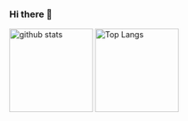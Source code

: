 ### Hi there 👋
<!--
**hecuhecu/hecuhecu** is a ✨ _special_ ✨ repository because its `README.md` (this file) appears on your GitHub profile.

Here are some ideas to get you started:

- 🔭 I’m currently working on ...
- 🌱 I’m currently learning ...
- 👯 I’m looking to collaborate on ...
- 🤔 I’m looking for help with ...
- 💬 Ask me about ...
- 📫 How to reach me: ...
- 😄 Pronouns: ...
- ⚡ Fun fact: ...
-->
<!-- ![Anurag's GitHub stats](https://github-readme-stats.vercel.app/api?username=hecuhecu&show_icons=true&theme=cobalt&count_private=true)
[![Top Langs](https://github-readme-stats.vercel.app/api/top-langs/?username=hecuhecu&theme=cobalt&layout=compact&count_private=true)](https://github.com/anuraghazra/github-readme-stats) -->

<p align="left"> 
  <img alt="github stats" height="150px" src="https://github-readme-stats.vercel.app/api?username=hecuhecu&theme=cobalt&show_icons=ture&count_private=true" />
  <img alt="Top Langs" height="150px" src="https://github-readme-stats.vercel.app/api/top-langs/?username=hecuhecu&layout=compact&show_icons=true&theme=cobalt&count_private=true" />
</p>
